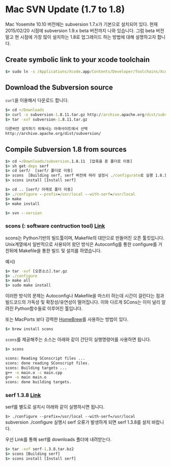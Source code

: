 # Mac SVN Update (1.7 to 1.8)

Mac Yosemite 10.10 버전에는 subversion 1.7.x가 기본으로 설치되어 있다. 현재 2015/02/20 시점에 subversion 1.9.x beta 버전까지 나와 있습니다. 그럼 beta 버전 말고 현 시점에 가장 많이 설치하는 1.8로 업그레이드 하는 방법에 대해 설명하고자 합니다.

## Create symbolic link to your xcode toolchain

```cmd
$> sudo ln -s /Applications/Xcode.app/Contents/Developer/Toolchains/XcodeDefault.xctoolchain/ /Applications/Xcode.app/Contents/Developer/Toolchains/OSX10.10.xctoolchain
```

## Download the Subversion source

`curl`을 이용해서 다운로드 합니다.


```cmd
$> cd ~/Downloads
$> curl -o subversion-1.8.11.tar.gz http://archive.apache.org/dist/subversion/subversion-1.8.11.tar.gz
$> tar -xvf subversion-1.8.11.tar.gz

다른버전 설치하기 위해서는 아래사이트에서 선택
http://archive.apache.org/dist/subversion/
```

## Compile Subversion 1.8 from sources

```cmd
$> cd ~/Downloads/subversion.1.8.11  [압축을 푼 폴더로 이동]
$> sh get-deps serf
$> cd serf/  [serf/ 폴더로 이동]
$> scons  [Building serf, serf 버전에 따라 설정시 ./configurate로 실행 1.8.11에서는 scons 이용]
$> scons install [Install serf]

$> cd .. [serf/ 아래로 폴더 이동]
$> ./configure --prefix=/usr/local --with-serf=/usr/local
$> make
$> make install

$> svn --version
```

### scons (: software contruction tool) [Link](http://www.scons.org/doc/2.3.4/HTML/scons-man.html)
scons는 Python기반의 빌드툴이며, Makefile의 대안으로 만들어진 오픈 툴킷입니다. Unix계열에서 일반적으로 사용되어 왔던 방식은 Autoconfig를 통한 configure를 거친뒤에 Makefile을 통한 빌드 및 설치를 하였습니다.

예시)

```cmd
$> tar -xvf [오픈소스].tar.gz
$> ./configure
$> make all
$> sudo make install
```
이러한 방식의 문제는 Autoconfig나 Makefile을 마스터 하는데 시간이 걸린다는 점과 빌드코드의 가독성 및 확장성/유연성이 떨어집니다. 이와 다르게 SCons는 이미 널리 알려진 Python함수들로 이루어진 툴입니다.

또는 MacPorts 보다 강력한 [HomeBrew](http://brew.sh/index_ko.htmlcd )를 사용하는 방법이 있다.

```cmd
$> brew install scons
```

`scons`를 제공해주는 소스는 아래와 같이 간단히 실행명령어를 사용하면 됩니다.

```cmd
$> scons

scons: Reading SConscript files ...
scons: done reading SConscript files.
scons: Building targets ...
g++ -o main.o -c main.cpp
g++ -o main main.o
scons: done building targets.

```


### serf 1.3.8 [Link](https://code.google.com/p/serf/)

serf를 별도로 설치시 아래와 같이 실행하시면 됩니다.

`$> ./configure --prefix=/usr/local --with-serf=/usr/local`  
subversion ./configure 실행시 serf 오류가 발생하게 되면 serf 1.3.8를 설치 바랍니다.

우선 Link를 통해 serf를 downloads 폴더에 내려받는다.

```cmd
$> tar -xvf serf-1.3.8.tar.bz2
$> scons [Building serf]
$> scons install [Install serf]
```









